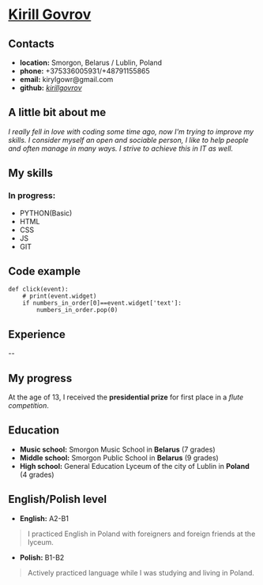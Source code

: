 # [Kirill Govrov]()
## Contacts

* __location:__ Smorgon, Belarus / Lublin, Poland
* __phone:__ +375336005931/+48791155865 
* __email:__ kirylgowr&#64;gmail&#46;com
* __github:__ [*kirillgovrov*](https://github.com/kirillgovrov) 

## A little bit about me
_I really fell in love with coding some time ago, now I'm trying to improve my skills. I consider myself an open and sociable person, I like to help people and often manage in many ways. I strive to achieve this in IT as well._

## My skills
### In progress:

* PYTHON(Basic)
* HTML
* CSS
* JS
* GIT

## Code example
````
def click(event):
    # print(event.widget)
    if numbers_in_order[0]==event.widget['text']:
        numbers_in_order.pop(0)
````

## Experience 
--

## My progress
At the age of 13, I received the __presidential prize__ for first place in a *flute competition*.

## Education
* __Music school:__ Smorgon Music School in **Belarus** (7 grades)
* __Middle school:__ Smorgon Public School in **Belarus** (9 grades)
* __High school:__ General Education Lyceum of the city of Lublin in **Poland** (4 grades)


## English/Polish level
* __English:__ A2-B1

>I practiced English in Poland with foreigners and foreign friends at the lyceum.

* __Polish:__ B1-B2

>Actively practiced language while I was studying and living in Poland.